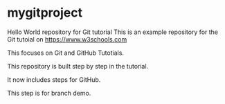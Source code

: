 # mygitproject
Hello World repository for Git tutorial
This is an example repository for the Git tutoial on https://www.w3schools.com

This focuses on Git and GitHub Tutotials.

This repository is built step by step in the tutorial.

It now includes steps for GitHub.

This step is for branch demo.
